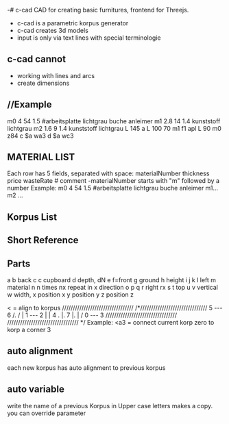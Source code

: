 -# c-cad
CAD for creating basic furnitures, frontend for Threejs.
- c-cad is a parametric korpus generator
- c-cad creates 3d models
- input is only via text lines with special terminologie

c-cad cannot
-------------
- working with lines and arcs
- create dimensions

//Example 
------

m0 4 54 1.5 #arbeitsplatte lichtgrau buche anleimer
m1 2.8 14 1.4 kunststoff lichtgrau
m2 1.6 9 1.4 kunststoff lichtgrau
L 145
a L 100 70 m1 f1
apl L 90 m0 z84
c $a wa3
d $a wc3

MATERIAL LIST
--------------
Each row has 5 fields, separated with space:
materialNumber thickness price wasteRate # comment
-materialNumber starts with "m" followed by a number
Example:
m0 4 54 1.5 #arbeitsplatte lichtgrau buche anleimer
m1...
m2
...

Korpus List
--

Short Reference
---------------

Parts 
--

a
b back
c
c cupboard
d depth, dN
e
f=front
g ground
h height 
i
j
k
l left
m material
n n times
nx repeat in x direction
o
p
q
r right
rx 
s
t top
u
v vertical
w width,
x position x
y position y
z position z

< =   align to korpus
    /////////////////////////////////
    /*///////////////////////////////
                   5 --- 6
                 /.    / |
                1 --- 2  |
                | 4 . |. 7
                |.    | /
                0 --- 3 
    /////////////////////////////////
    /////////////////////////////////
    */
    Example: <a3 = connect current korp zero 
    to korp a corner 3

auto alignment
--------------
each new korpus has auto alignment
to previous korpus

auto variable
-------------
write the name of a previous Korpus
in Upper case letters makes a copy.
you can override parameter
